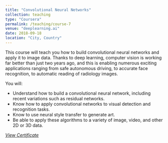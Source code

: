```yaml
---
title: "Convolutional Neural Networks"
collection: teaching
type: "Coursera"
permalink: /teaching/course-7
venue: "deeplearning.ai"
date: 2018-09-18
location: "City, Country"
---
```


This course will teach you how to build convolutional neural networks and apply it to image data. Thanks to deep learning, computer vision is working far better than just two years ago, and this is enabling numerous exciting applications ranging from safe autonomous driving, to accurate face recognition, to automatic reading of radiology images. 

You will:
- Understand how to build a convolutional neural network, including recent variations such as residual networks.
- Know how to apply convolutional networks to visual detection and recognition tasks.
- Know to use neural style transfer to generate art.
- Be able to apply these algorithms to a variety of image, video, and other 2D or 3D data.

[*View Certificate*](https://coursera.org/share/8f39b417c9dd1f4b1c50289a1012f789)
